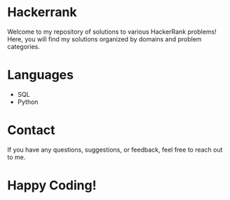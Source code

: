 # Hackerrank
Welcome to my repository of solutions to various HackerRank problems! Here, you will find my solutions organized by domains and problem categories.

# Languages
 - SQL
 - Python

# Contact
If you have any questions, suggestions, or feedback, feel free to reach out to me.

# Happy Coding!
